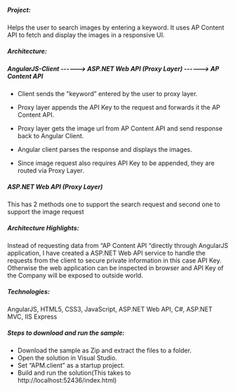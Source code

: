##### Project:
Helps the user to search images by entering a keyword. It uses AP Content API to fetch and display the images in a responsive UI.

##### Architecture:

##### AngularJS-Client ------> ASP.NET Web API (Proxy Layer) ------> AP Content API
- Client sends the "keyword” entered by the user to proxy layer.

- Proxy layer appends the API Key to the request and forwards it the AP Content API.

- Proxy layer gets the image url from AP Content API and send response back to Angular Client.

- Angular client parses the response and displays the images.

- Since image request also requires API Key to be appended, they are routed via Proxy Layer.

##### ASP.NET Web API (Proxy Layer) 
This has 2 methods one to support the search request and second one to support the image request

##### Architecture Highlights:

Instead of requesting data from “AP Content API “directly through AngularJS application, I have created a ASP.NET Web API service to handle the requests from the client to secure private information in this case API Key. Otherwise the web application can be inspected in browser and API Key of the Company will be exposed to outside world.

##### Technologies:

AngularJS, HTML5, CSS3, JavaScript, ASP.NET Web API, C#, ASP.NET MVC, IIS Express

##### Steps to download and run the sample:
-	Download the sample as Zip and extract the files to a folder.
-	Open the solution in Visual Studio.
-	Set “APM.client” as a startup project.
-	Build and run the solution(This takes to http://localhost:52436/index.html)






